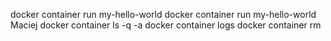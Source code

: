 docker container run my-hello-world
docker container run my-hello-world Maciej
docker container ls -q -a
docker container logs <id>
docker container rm <id>
